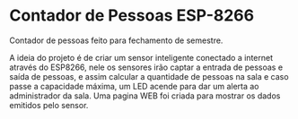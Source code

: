 # Contador de Pessoas ESP-8266

Contador de pessoas feito para fechamento de semestre. 

A ideia do projeto é de criar um sensor inteligente conectado a internet através do ESP8266, nele os sensores irão captar a entrada de pessoas e saída de pessoas, e assim calcular a quantidade de pessoas na sala e caso passe a capacidade máxima, um LED acende para dar um alerta ao administrador da sala. Uma pagina WEB foi criada para mostrar os dados emitidos pelo sensor.